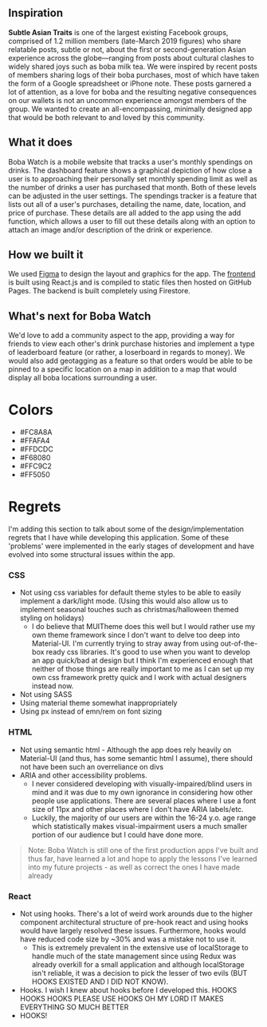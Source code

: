 ## Inspiration
**Subtle Asian Traits** is one of the largest existing Facebook groups, comprised of 1.2 million members (late-March 2019 figures) who share relatable posts, subtle or not, about the first or second-generation Asian experience across the globe—ranging from posts about cultural clashes to widely shared joys such as boba milk tea. We were inspired by recent posts of members sharing logs of their boba purchases, most of which have taken the form of a Google spreadsheet or iPhone note. These posts garnered a lot of attention, as a love for boba and the resulting negative consequences on our wallets is not an uncommon experience amongst members of the group. We wanted to create an all-encompassing, minimally designed app that would be both relevant to and loved by this community.

## What it does
Boba Watch is a mobile website that tracks a user's monthly spendings on drinks. The dashboard feature shows a graphical depiction of how close a user is to approaching their personally set monthly spending limit as well as the number of drinks a user has purchased that month. Both of these levels can be adjusted in the user settings. The spendings tracker is a feature that lists out all of a user's purchases, detailing the name, date, location, and price of purchase. These details are all added to the app using the add function, which allows a user to fill out these details along with an option to attach an image and/or description of the drink or experience.

## How we built it
We used [Figma](https://www.figma.com/file/IuWnH6jb2nxdyiDd8kP0YjEr/boba-watch?node-id=60%3A8) to design the layout and graphics for the app. The [frontend](https://github.com/Ryabn/boba-watch) is built using React.js and is compiled to static files then hosted on GitHub Pages. The backend is built completely using Firestore.

## What's next for Boba Watch
We'd love to add a community aspect to the app, providing a way for friends to view each other's drink purchase histories and implement a type of leaderboard feature (or rather, a loserboard in regards to money). We would also add geotagging as a feature so that orders would be able to be pinned to a specific location on a map in addition to a map that would display all boba locations surrounding a user.


# Colors

- #FC8A8A
- #FFAFA4
- #FFDCDC
- #F68080
- #FFC9C2
- #FF5050

# Regrets
I'm adding this section to talk about some of the design/implementation regrets that I have while developing this application. Some of these 'problems' were implemented in the early stages of development and have evolved into some structural issues within the app.

### CSS
- Not using css variables for default theme styles to be able to easily implement a dark/light mode. (Using this would also allow us to implement seasonal touches such as christmas/halloween themed styling on holidays)
    * I do believe that MUITheme does this well but I would rather use my own theme framework since I don't want to delve too deep into Material-UI. I'm currently trying to stray away from using out-of-the-box ready css libraries. It's good to use when you want to develop an app quick/bad at design but I think I'm experienced enough that neither of those things are really important to me as I can set up my own css framework pretty quick and I work with actual designers instead now.
- Not using SASS
- Using material theme somewhat inappropriately
- Using px instead of emn/rem on font sizing

### HTML
- Not using semantic html - Although the app does rely heavily on Material-UI (and thus, has some semantic html I assume), there should not have been such an overreliance on divs
- ARIA and other accessibility problems. 
    * I never considered developing with visually-impaired/blind users in mind and it was due to my own ignorance in considering how other people use applications. There are several places where I use a font size of 11px and other places where I don't have ARIA labels/etc.
    * Luckily, the majority of our users are within the 16-24 y.o. age range which statistically makes visual-impairment users a much smaller portion of our audience but I could have done more.

> Note: Boba Watch is still one of the first production apps I've built and thus far, have learned a lot and hope to apply the lessons I've learned into my future projects - as well as correct the ones I have made already

### React
- Not using hooks. There's a lot of weird work arounds due to the higher component architectural structure of pre-hook react and using hooks would have largely resolved these issues. Furthermore, hooks would have reduced code size by ~30% and was a mistake not to use it. 
    * This is extremely prevalent in the extensive use of localStorage to handle much of the state management since using Redux was already overkill for a small application and although localStorage isn't reliable, it was a decision to pick the lesser of two evils (BUT HOOKS EXISTED AND I DID NOT KNOW).
- Hooks. I wish I knew about hooks before I developed this. HOOKS HOOKS HOOKS PLEASE USE HOOKS OH MY LORD IT MAKES EVERYTHING SO MUCH BETTER
- HOOKS!
